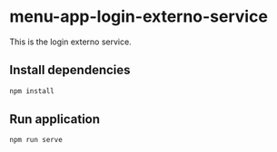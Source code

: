 # menu-app-login-externo-service

This is the login externo service.

## Install dependencies

```bash
npm install
```

## Run application

```bash
npm run serve
```